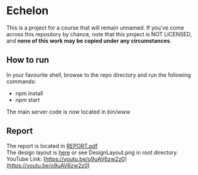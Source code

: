 # Echelon
This is a project for a course that will remain unnamed. If you've come across this repository by chance, note that this project is NOT LICENSED, and **none of this work may be copied under any circumstances**.

## How to run
In your favourite shell, browse to the repo directory and run the following commands:
* npm install
* npm start

The main server code is now located in bin/www

## Report
The report is located in [REPORT.pdf](https://github.com/Kitsunemimi/Echelon/blob/quickfix/REPORT.pdf)<br>
The design layout is [here](http://i.imgur.com/UAa9KAz.png) or see DesignLayout.png in root directory.
YouTube Link: [https://youtu.be/o9uAV6zw2z0](https://youtu.be/o9uAV6zw2z0)
